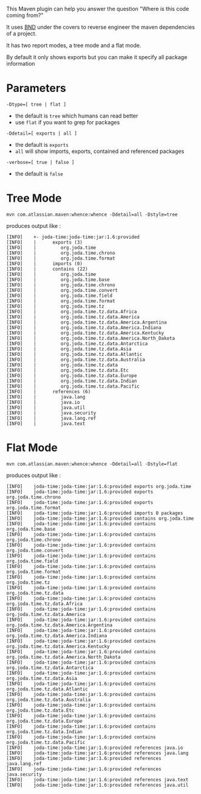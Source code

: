 This Maven plugin can help you answer the question "Where is this code coming from?"

It uses [BND](http://aqute.biz/Code/bnd) under the covers to reverse engineer the maven dependencies of a project.

It has two report modes, a tree mode and a flat mode.

By default it only shows exports but you can make it specify all package information

# Parameters

`-Dtype=[ tree | flat ]`

* the default is `tree` which humans can read better
* use `flat` if you want to grep for packages

`-Ddetail=[ exports | all ]`

* the default is `exports`
* `all` will show imports, exports, contained and referenced packages

`-verbose=[ true | false ]`

* the default is `false`


# Tree Mode

    mvn com.atlassian.maven:whence:whence -Ddetail=all -Dstyle=tree

produces output like :

    [INFO]    +- joda-time:joda-time:jar:1.6:provided
    [INFO]    |      exports (3)
    [INFO]    |      	org.joda.time
    [INFO]    |      	org.joda.time.chrono
    [INFO]    |      	org.joda.time.format
    [INFO]    |      imports (0)
    [INFO]    |      contains (22)
    [INFO]    |      	org.joda.time
    [INFO]    |      	org.joda.time.base
    [INFO]    |      	org.joda.time.chrono
    [INFO]    |      	org.joda.time.convert
    [INFO]    |      	org.joda.time.field
    [INFO]    |      	org.joda.time.format
    [INFO]    |      	org.joda.time.tz
    [INFO]    |      	org.joda.time.tz.data.Africa
    [INFO]    |      	org.joda.time.tz.data.America
    [INFO]    |      	org.joda.time.tz.data.America.Argentina
    [INFO]    |      	org.joda.time.tz.data.America.Indiana
    [INFO]    |      	org.joda.time.tz.data.America.Kentucky
    [INFO]    |      	org.joda.time.tz.data.America.North_Dakota
    [INFO]    |      	org.joda.time.tz.data.Antarctica
    [INFO]    |      	org.joda.time.tz.data.Asia
    [INFO]    |      	org.joda.time.tz.data.Atlantic
    [INFO]    |      	org.joda.time.tz.data.Australia
    [INFO]    |      	org.joda.time.tz.data
    [INFO]    |      	org.joda.time.tz.data.Etc
    [INFO]    |      	org.joda.time.tz.data.Europe
    [INFO]    |      	org.joda.time.tz.data.Indian
    [INFO]    |      	org.joda.time.tz.data.Pacific
    [INFO]    |      references (6)
    [INFO]    |      	java.lang
    [INFO]    |      	java.io
    [INFO]    |      	java.util
    [INFO]    |      	java.security
    [INFO]    |      	java.lang.ref
    [INFO]    |      	java.text


# Flat Mode

    mvn com.atlassian.maven:whence:whence -Ddetail=all -Dstyle=flat

produces output like :

    [INFO]    joda-time:joda-time:jar:1.6:provided exports org.joda.time
    [INFO]    joda-time:joda-time:jar:1.6:provided exports org.joda.time.chrono
    [INFO]    joda-time:joda-time:jar:1.6:provided exports org.joda.time.format
    [INFO]    joda-time:joda-time:jar:1.6:provided imports 0 packages
    [INFO]    joda-time:joda-time:jar:1.6:provided contains org.joda.time
    [INFO]    joda-time:joda-time:jar:1.6:provided contains org.joda.time.base
    [INFO]    joda-time:joda-time:jar:1.6:provided contains org.joda.time.chrono
    [INFO]    joda-time:joda-time:jar:1.6:provided contains org.joda.time.convert
    [INFO]    joda-time:joda-time:jar:1.6:provided contains org.joda.time.field
    [INFO]    joda-time:joda-time:jar:1.6:provided contains org.joda.time.format
    [INFO]    joda-time:joda-time:jar:1.6:provided contains org.joda.time.tz
    [INFO]    joda-time:joda-time:jar:1.6:provided contains org.joda.time.tz.data
    [INFO]    joda-time:joda-time:jar:1.6:provided contains org.joda.time.tz.data.Africa
    [INFO]    joda-time:joda-time:jar:1.6:provided contains org.joda.time.tz.data.America
    [INFO]    joda-time:joda-time:jar:1.6:provided contains org.joda.time.tz.data.America.Argentina
    [INFO]    joda-time:joda-time:jar:1.6:provided contains org.joda.time.tz.data.America.Indiana
    [INFO]    joda-time:joda-time:jar:1.6:provided contains org.joda.time.tz.data.America.Kentucky
    [INFO]    joda-time:joda-time:jar:1.6:provided contains org.joda.time.tz.data.America.North_Dakota
    [INFO]    joda-time:joda-time:jar:1.6:provided contains org.joda.time.tz.data.Antarctica
    [INFO]    joda-time:joda-time:jar:1.6:provided contains org.joda.time.tz.data.Asia
    [INFO]    joda-time:joda-time:jar:1.6:provided contains org.joda.time.tz.data.Atlantic
    [INFO]    joda-time:joda-time:jar:1.6:provided contains org.joda.time.tz.data.Australia
    [INFO]    joda-time:joda-time:jar:1.6:provided contains org.joda.time.tz.data.Etc
    [INFO]    joda-time:joda-time:jar:1.6:provided contains org.joda.time.tz.data.Europe
    [INFO]    joda-time:joda-time:jar:1.6:provided contains org.joda.time.tz.data.Indian
    [INFO]    joda-time:joda-time:jar:1.6:provided contains org.joda.time.tz.data.Pacific
    [INFO]    joda-time:joda-time:jar:1.6:provided references java.io
    [INFO]    joda-time:joda-time:jar:1.6:provided references java.lang
    [INFO]    joda-time:joda-time:jar:1.6:provided references java.lang.ref
    [INFO]    joda-time:joda-time:jar:1.6:provided references java.security
    [INFO]    joda-time:joda-time:jar:1.6:provided references java.text
    [INFO]    joda-time:joda-time:jar:1.6:provided references java.util